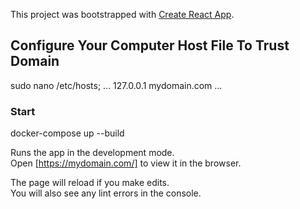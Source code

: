 This project was bootstrapped with [Create React App](https://github.com/facebook/create-react-app).

## Configure Your Computer Host File To Trust Domain

sudo nano /etc/hosts;
...
 127.0.0.1       mydomain.com
...

### Start

docker-compose up --build

Runs the app in the development mode.<br />
Open [https://mydomain.com/] to view it in the browser.

The page will reload if you make edits.<br />
You will also see any lint errors in the console.